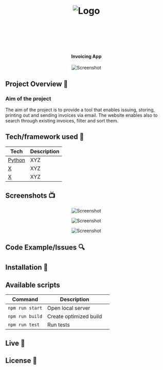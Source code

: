 <h1 align="center">

<br>

<p align="center">
<img src=""  alt="Logo">
</p>

<br>

<br>

</h1>

<h4 align="center">Invoicing App</h4>

<p align="center">
  <a >
    <img src=""
         alt="Screenshot">
  </a>
</p>

## Project Overview 🎉

### Aim of the project

The aim of the project is to provide a tool that enables issuing, storing, printing out and sending invoices via email. The website enables also to search through existing invoices, filter and sort them.

###

## Tech/framework used 🔧

| Tech                                                    | Description                              |
| ------------------------------------------------------- | ---------------------------------------- |
| [Python](https://www.python.org/)                           | XYZ   |
| [X](X)                           | XYZ   |
| [X](X)                           | XYZ   |


## Screenshots 📺

<p align="center">
    <img src="" alt="Screenshot">
</p>

<p align="center">
    <img src="" alt="Screenshot">
</p>

<p align="center">
    <img src="" alt="Screenshot">
</p>

## Code Example/Issues 🔍


## Installation 💾

## Available scripts

| Command                   | Description                   |     |
| ------------------------- | ----------------------------- | --- |
| `npm run start`           | Open local server             |     |
| `npm run build`           | Create optimized build        |     |
| `npm run test`            | Run tests                     |     |


## Live 📍

## License 🔱
